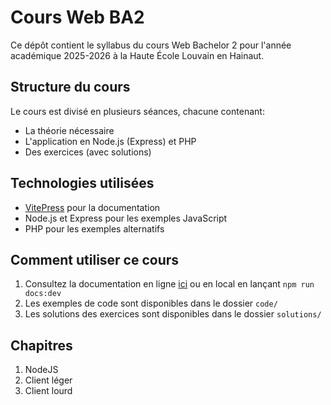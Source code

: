 # Cours Web BA2

Ce dépôt contient le syllabus du cours Web Bachelor 2 pour l'année académique 2025-2026 à la Haute École Louvain en Hainaut.

## Structure du cours

Le cours est divisé en plusieurs séances, chacune contenant:
- La théorie nécessaire
- L'application en Node.js (Express) et PHP
- Des exercices (avec solutions)

## Technologies utilisées

- [VitePress](https://vitepress.dev/) pour la documentation
- Node.js et Express pour les exemples JavaScript
- PHP pour les exemples alternatifs

## Comment utiliser ce cours

1. Consultez la documentation en ligne [ici](#) ou en local en lançant `npm run docs:dev`
2. Les exemples de code sont disponibles dans le dossier `code/`
3. Les solutions des exercices sont disponibles dans le dossier `solutions/`

## Chapitres

1. NodeJS
2. Client léger
3. Client lourd